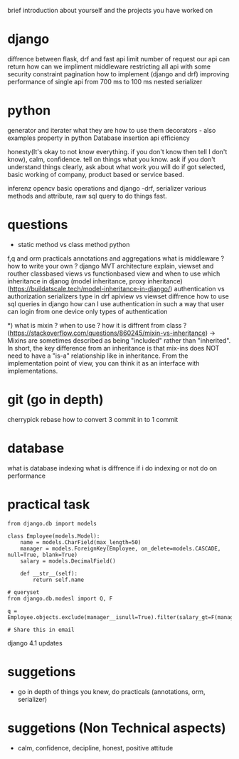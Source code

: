 brief introduction about yourself and the projects you have worked on

# django
diffrence between flask, drf and fast api
limit number of request our api can return
how can we impliment middleware
restricting all api with some security constraint
pagination how to implement (django and drf)
improving performance of single api from 700 ms to 100 ms
nested serializer

# python
generator and iterater what they are how to use them 
decorators - also examples
property in python
Database insertion api efficiency


honesty(It's okay to not know everything. if you don't know then tell I don't know), calm, confidence. tell on things what you know. ask if you don't understand things clearly, ask about what work you will do if got selected, basic working of company, product based or service based.


inferenz 
opencv basic operations and django -drf, serializer various methods and attribute, raw sql query to do things fast.

# questions
- static method vs class method python

f,q and orm practicals
annotations and aggregations 
what is middleware ? how to write your own ?
django MVT architecture explain, viewset and routher
classbased views vs functionbased view and when to use which
inheritance in djanog (model inheritance, proxy inheritance) (https://buildatscale.tech/model-inheritance-in-django/)
authentication vs authorization 
serializers type in drf
apiview vs viewset diffrence
how to use sql queries in django
how can I use authentication in such a way that user can login from one device only
types of authentication


*) what is mixin ? when to use ? how it is diffrent from class ? (https://stackoverflow.com/questions/860245/mixin-vs-inheritance)
-> Mixins are sometimes described as being "included" rather than "inherited". In short, the key difference from an inheritance is that mix-ins does NOT need to have a "is-a" relationship like in inheritance. From the implementation point of view, you can think it as an interface with implementations.

# git (go in depth)
cherrypick
rebase
how to convert 3 commit in to 1 commit

# database 
what is database indexing
what is diffrence if i do indexing or not do on performance

# practical task
```
from django.db import models

class Employee(models.Model):
    name = models.CharField(max_length=50)
    manager = models.ForeignKey(Employee, on_delete=models.CASCADE, null=True, blank=True)
    salary = models.DecimalField()

    def __str__(self):
        return self.name

# queryset
from django.db.modesl import Q, F

q = Employee.objects.exclude(manager__isnull=True).filter(salary_gt=F(manager__salary))

# Share this in email

```

django 4.1 updates

# suggetions
- go in depth of things you knew, do practicals (annotations, orm, serializer)

# suggetions (Non Technical aspects)
- calm, confidence, decipline, honest, positive attitude



